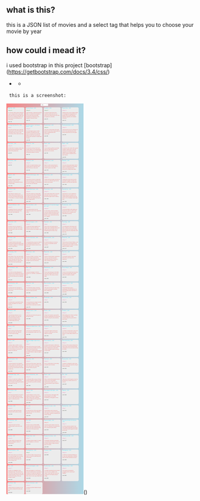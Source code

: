 ## what is this?

this is a JSON list of movies
and a select tag that helps you to  choose your movie by year

## how could i mead it?

i used bootstrap in this project [bootstrap] (https://getbootstrap.com/docs/3.4/css/)

 - - 

```
 this is a screenshot:
```
![screenshot](xp.png)()










